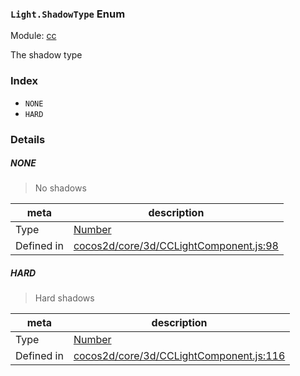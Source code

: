 ### `Light.ShadowType` Enum



Module: [cc](../modules/cc.md)


The shadow type


### Index
  - `NONE`
  - `HARD`

### Details


##### NONE

> No shadows

| meta | description |
|------|-------------|
| Type | <a href="https://developer.mozilla.org/en/JavaScript/Reference/Global_Objects/Number" class="crosslink external" target="_blank">Number</a> |
| Defined in | [cocos2d/core/3d/CCLightComponent.js:98](https://github.com/cocos-creator/engine/blob/e222465ce8426e5cf32052e4f37701f3a529ed18/cocos2d/core/3d/CCLightComponent.js#L98) |



##### HARD

> Hard shadows

| meta | description |
|------|-------------|
| Type | <a href="https://developer.mozilla.org/en/JavaScript/Reference/Global_Objects/Number" class="crosslink external" target="_blank">Number</a> |
| Defined in | [cocos2d/core/3d/CCLightComponent.js:116](https://github.com/cocos-creator/engine/blob/e222465ce8426e5cf32052e4f37701f3a529ed18/cocos2d/core/3d/CCLightComponent.js#L116) |


